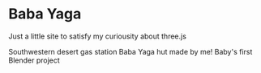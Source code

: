# Baba Yaga
Just a little site to satisfy my curiousity about three.js

Southwestern desert gas station Baba Yaga hut made by me! Baby's first Blender project